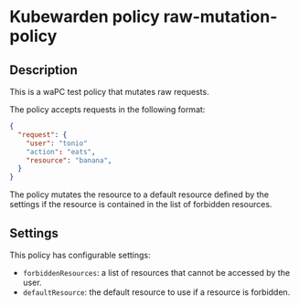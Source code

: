 # Kubewarden policy raw-mutation-policy

## Description

This is a waPC test policy that mutates raw requests.

The policy accepts requests in the following format:

```json
{
  "request": {
    "user": "tonio"
    "action": "eats",
    "resource": "banana",
  }
}
```

The policy mutates the resource to a default resource defined by the settings
if the resource is contained in the list of forbidden resources.

## Settings

This policy has configurable settings:

- `forbiddenResources`: a list of resources that cannot be accessed by the user.
- `defaultResource`: the default resource to use if a resource is forbidden.
